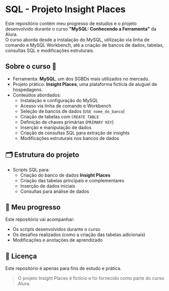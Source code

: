 # SQL - Projeto Insight Places

Este repositório contém meu progresso de estudos e o projeto desenvolvido durante o curso **"MySQL: Conhecendo a Ferramenta"** da Alura.  
O curso aborda desde a instalação do MySQL, utilização via linha de comando e MySQL Workbench, até a criação de bancos de dados, tabelas, consultas SQL e modificações estruturais.

## Sobre o curso 🚀
- Ferramenta: **MySQL**, um dos SGBDs mais utilizados no mercado.
- Projeto prático: **Insight Places**, uma plataforma fictícia de aluguel de hospedagens.
- Conteúdos abordados:
  - Instalação e configuração do MySQL
  - Acesso via linha de comando e Workbench
  - Seleção de bancos de dados (`USE nome_do_banco`)
  - Criação de tabelas com `CREATE TABLE`
  - Definição de chaves primárias (`PRIMARY KEY`)
  - Inserção e manipulação de dados
  - Criação de consultas SQL para extração de insights
  - Modificações estruturais nos bancos de dados

## 🗂 Estrutura do projeto

- Scripts SQL para:
  - Criação do banco de dados **Insight Places**
  - Criação das tabelas principais e complementares
  - Inserção de dados iniciais
  - Consultas para análise de dados

## 📝 Meu progresso

Este repositório vai acompanhar:
- Os scripts desenvolvidos durante o curso
- Os desafios realizados (como a criação das tabelas adicionais)
- Modificações e anotações de aprendizado

## 📄 Licença
Este repositório é apenas para fins de estudo e prática.
> O projeto Insight Places é fictício e foi fornecido como parte do curso Alura.
